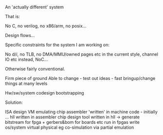 An 'actually different' system

That is:

No C, no verilog, no x86/arm, no posix...

Design flows...

Specific constraints for the system I am working on:

No d$/i$, no TLB, no DMA/MMU/owned pages etc in the current style, channel IO etc instead, NoC...

Otherwise fairly conventional. 

Firm piece of ground
Able to change - test out ideas - fast bringup/change things at many levels

Hw/sw/system codesign
bootstrapping

Solution:

ISA design
VM emulating chip
assembler 'written' in machine code - initially ...
hll written in assembler
chip design tool written in hll -> generate bitstream for fpga + gerbers&bom for boards etc
run in fpgas
write os/system
virtual physical eg co-simulation via partial emulation

